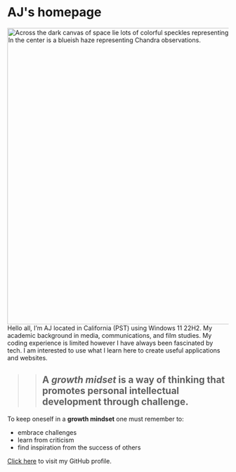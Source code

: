 # **AJ's homepage**
<img src="https://www.cnet.com/a/img/resize/867214f22a06b84f9fe6281e17466f6e60599e02/hub/2022/10/06/a5cc3ee2-e72e-4cf2-a1d7-8a31f76b1d07/chandrawebb-smacs0723-comp.jpg?auto=webp&amp;fit=crop&amp;height=675&amp;precrop=864,485,x0,y231&amp;width=1200" class="" alt="Across the dark canvas of space lie lots of colorful speckles representing galaxies. Many look like streaks because they're warped from our vantage point by gravitational lensing. In the center is a blueish haze representing Chandra observations." height="675" width="1200" fetchpriority="high">
Hello all, I’m AJ located in California (PST) using Windows 11 22H2. My academic background in media, communications, and film studies. My coding experience is limited however I have always been fascinated by tech.  I am interested to use what I learn here to create useful applications and websites.

>>## A *growth midset* is a way of thinking that promotes personal intellectual development through challenge. 

To keep oneself in a **growth mindset** one must remember to:
- embrace challenges
- learn from criticism
- find inspiration from the success of others

[Click here](https://github.com/aj51243731) to visit my GitHub profile.
